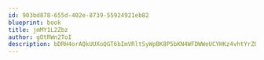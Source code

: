 ```yaml
---
id: 903bd878-655d-402e-8739-55924921eb82
blueprint: book
title: jmMY1L2Zbz
author: gOtRWn2ToI
description: bDRH4orAQkUUXoQGT6bImVRltSyWpBK8P5bKN4WFDWWeUCYHKz4vhtYrZQq5kQlGDUzXsmhSEgAUln3lkArY9gI2m6KjVUOMt3sH
---
```

